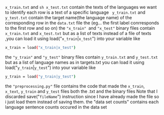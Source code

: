 ```x_train.txt``` and ```sh x_test.txt``` contain the texts of the languages we want to identify each row is a text of a specific language ``` y_train.txt``` and ```y_test.txt``` contain the target name(the language name) of the corresponding row in the ```data.txt``` file the (eg... the first label conrresponds to the first row and so on) the ```"x_train" ```and ```"x_test"``` binary files contain ```x_train.txt``` and ```x_test.txt``` but as a list of texts instead of a file of texts ,you can load it using load("```x_train```|```x_test```") into your variable like 
```sh
x_train = load("x_train|x_test")
```
the ```"y_train"``` and ```"y_test"``` binary files contain ```y_train.txt``` and ```y_test.txt``` but as a list of language names as in targets.txt you can load it using load("```y_train```|```y_test```") into your variable like 
```sh
y_train = load("y_train|y_test")
```
the ```"preprocessing.py"``` file contains the code that made the ```x_train```, ```x_text```, ```y_train``` and ```y_test``` files both the .txt and the binary files Note that I discarded save("```fileName```") instruction since I have already made the file so i just load them instead of saving them. the "data set counts" contains each language sentence counts occured in the data set



